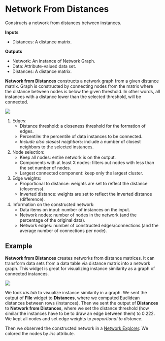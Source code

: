 Network From Distances
======================

Constructs a network from distances between instances.

**Inputs**

- Distances: A distance matrix.

**Outputs**

- Network: An instance of Network Graph.
- Data: Attribute-valued data set.
- Distances: A distance matrix.

**Network from Distances** constructs a network graph from a given distance matrix. Graph is constructed by connecting nodes from the matrix where the distance between nodes is below the given threshold. In other words, all instances with a distance lower than the selected threshold, will be connected.

![](images/Network-from-Distances-stamped.png)

1. Edges:
   - Distance threshold: a closeness threshold for the formation of edges.
   - Percentile: the percentile of data instances to be connected.
   - *Include also closest neighbors*: include a number of closest neighbors to the selected instances.
2. Node selection:
   - Keep all nodes: entire network is on the output.
   - Components with at least X nodes: filters out nodes with less than the set number of nodes.
   - Largest connected component: keep only the largest cluster.
3. Edge weights:
   - Proportional to distance: weights are set to reflect the distance (closeness).
   - Inverted distance: weights are set to reflect the inverted distance (difference).
4. Information on the constructed network:
   - Data items on input: number of instances on the input.
   - Network nodes: number of nodes in the network (and the percentage of the original data).
   - Network edges: number of constructed edges/connections (and the average number of connections per node).

Example
-------

**Network from Distances** creates networks from distance matrices. It can transform data sets from a data table via distance matrix into a network graph. This widget is great for visualizing instance similarity as a graph of connected instances.

![](images/Network-from-Distances-Example.png)

We took *iris.tab* to visualize instance similarity in a graph. We sent the output of **File** widget to **Distances**, where we computed Euclidean distances between rows (instances). Then we sent the output of **Distances** to **Network from Distances**, where we set the distance threshold (how similar the instances have to be to draw an edge between them) to 0.222. We kept all nodes and set edge weights to *proportional to distance*.

Then we observed the constructed network in a [Network Explorer](networkexplorer.md). We colored the nodes by *iris* attribute.

